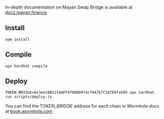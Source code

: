 In-depth documentation on Mayan Swap Bridge is available at [docs.mayan.finance](https://docs.mayan.finance)

## Install
```shell
npm install
```

## Compile
```shell
npx hardhat compile
```

## Deploy
```shell
TOKEN_BRIDGE=0x3ee18B2214AFF97000D974cf647E7C347E8fa585 npx hardhat run scripts/deploy.ts
```
You can find the TOKEN_BRIDGE address for each chain in Wormhole docs at [book.wormhole.com](https://book.wormhole.com)
